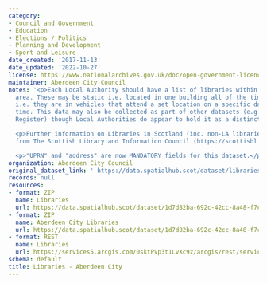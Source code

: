 ```yaml
---
category:
- Council and Government
- Education
- Elections / Politics
- Planning and Development
- Sport and Leisure
date_created: '2017-11-13'
date_updated: '2022-10-27'
license: https://www.nationalarchives.gov.uk/doc/open-government-licence/version/3/
maintainer: Aberdeen City Council
notes: '<p>Each Local Authority should have a list of libraries within their Council
  area. These may be static i.e. located in one building all of the time, or mobile
  i.e. they are in vehicles that attend a set location on a specific day at a certain
  time. This data may also be collected as part of other datasets (e.g. Council Asset
  Register) though Local Authorities do appear to hold it as a distinct layer.</p>

  <p>Further information on Libraries in Scotland (inc. non-LA libraries) is available
  from The Scottish Library and Information Council (https://scottishlibraries.org/)</p>

  <p>"UPRN" and "address" are now MANDATORY fields for this dataset.</p>'
organization: Aberdeen City Council
original_dataset_link: ' https://data.spatialhub.scot/dataset/libraries-ac'
records: null
resources:
- format: ZIP
  name: Libraries
  url: https://data.spatialhub.scot/dataset/1d7d82ba-692c-42cc-8a48-f7ca9f5b870e/resource/855ac92f-b77a-4da0-acac-595d0417562c/download/acclibraries.zip
- format: ZIP
  name: Aberdeen City Libraries
  url: https://data.spatialhub.scot/dataset/1d7d82ba-692c-42cc-8a48-f7ca9f5b870e/resource/1c091618-e6a4-4f8a-ae55-e1a1688908a0/download/libraries.zip
- format: REST
  name: Libraries
  url: https://services5.arcgis.com/0sktPVp3t1LvXc9z/arcgis/rest/services/Libraries/FeatureServer
schema: default
title: Libraries - Aberdeen City
---
```

